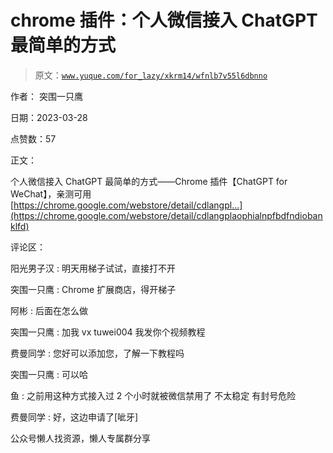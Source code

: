 # chrome 插件：个人微信接入 ChatGPT 最简单的方式

> 原文：[`www.yuque.com/for_lazy/xkrm14/wfnlb7v55l6dbnno`](https://www.yuque.com/for_lazy/xkrm14/wfnlb7v55l6dbnno)



作者： 突围一只鹰



日期：2023-03-28



点赞数：57

<ne-card data-card-name="hr" data-card-type="block" id="DAroi" data-event-boundary="card">

正文：



个人微信接入 ChatGPT 最简单的方式——Chrome 插件【ChatGPT for WeChat】，亲测可用 [https://chrome.google.com/webstore/detail/cdlangpl...](https://chrome.google.com/webstore/detail/cdlangplaophialnpfbdfndiobanklfd)

<ne-card data-card-name="hr" data-card-type="block" id="IPtW4" data-event-boundary="card">

评论区：



阳光男子汉 : 明天用梯子试试，直接打不开



突围一只鹰 : Chrome 扩展商店，得开梯子



阿彬 : 后面在怎么做



突围一只鹰 : 加我 vx tuwei004 我发你个视频教程



费曼同学 : 您好可以添加您，了解一下教程吗



突围一只鹰 : 可以哈



鱼 : 之前用这种方式接入过 2 个小时就被微信禁用了 不太稳定 有封号危险



费曼同学 : 好，这边申请了[呲牙]

<ne-card data-card-name="hr" data-card-type="block" id="fUuvy" data-event-boundary="card">

公众号懒人找资源，懒人专属群分享

</ne-card></ne-card></ne-card>